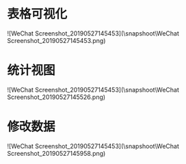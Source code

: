 # 表格可视化

![WeChat Screenshot_20190527145453](\snapshoot\WeChat Screenshot_20190527145453.png)

# 统计视图

![WeChat Screenshot_20190527145453](\snapshoot\WeChat Screenshot_20190527145526.png)

# 修改数据

![WeChat Screenshot_20190527145453](\snapshoot\WeChat Screenshot_20190527145958.png)
